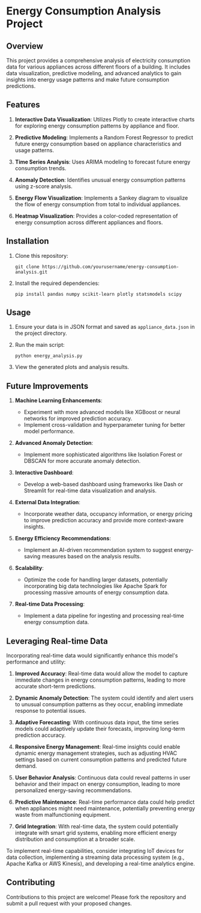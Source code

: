 # Energy Consumption Analysis Project

## Overview

This project provides a comprehensive analysis of electricity consumption data for various appliances across different floors of a building. It includes data visualization, predictive modeling, and advanced analytics to gain insights into energy usage patterns and make future consumption predictions.

## Features

1. **Interactive Data Visualization**: Utilizes Plotly to create interactive charts for exploring energy consumption patterns by appliance and floor.

2. **Predictive Modeling**: Implements a Random Forest Regressor to predict future energy consumption based on appliance characteristics and usage patterns.

3. **Time Series Analysis**: Uses ARIMA modeling to forecast future energy consumption trends.

4. **Anomaly Detection**: Identifies unusual energy consumption patterns using z-score analysis.

5. **Energy Flow Visualization**: Implements a Sankey diagram to visualize the flow of energy consumption from total to individual appliances.

6. **Heatmap Visualization**: Provides a color-coded representation of energy consumption across different appliances and floors.

## Installation

1. Clone this repository:
   ```
   git clone https://github.com/yourusername/energy-consumption-analysis.git
   ```

2. Install the required dependencies:
   ```
   pip install pandas numpy scikit-learn plotly statsmodels scipy
   ```

## Usage

1. Ensure your data is in JSON format and saved as `appliance_data.json` in the project directory.

2. Run the main script:
   ```
   python energy_analysis.py
   ```

3. View the generated plots and analysis results.

## Future Improvements

1. **Machine Learning Enhancements**:
   - Experiment with more advanced models like XGBoost or neural networks for improved prediction accuracy.
   - Implement cross-validation and hyperparameter tuning for better model performance.

2. **Advanced Anomaly Detection**:
   - Implement more sophisticated algorithms like Isolation Forest or DBSCAN for more accurate anomaly detection.

3. **Interactive Dashboard**:
   - Develop a web-based dashboard using frameworks like Dash or Streamlit for real-time data visualization and analysis.

4. **External Data Integration**:
   - Incorporate weather data, occupancy information, or energy pricing to improve prediction accuracy and provide more context-aware insights.

5. **Energy Efficiency Recommendations**:
   - Implement an AI-driven recommendation system to suggest energy-saving measures based on the analysis results.

6. **Scalability**:
   - Optimize the code for handling larger datasets, potentially incorporating big data technologies like Apache Spark for processing massive amounts of energy consumption data.

7. **Real-time Data Processing**:
   - Implement a data pipeline for ingesting and processing real-time energy consumption data.

## Leveraging Real-time Data

Incorporating real-time data would significantly enhance this model's performance and utility:

1. **Improved Accuracy**: Real-time data would allow the model to capture immediate changes in energy consumption patterns, leading to more accurate short-term predictions.

2. **Dynamic Anomaly Detection**: The system could identify and alert users to unusual consumption patterns as they occur, enabling immediate response to potential issues.

3. **Adaptive Forecasting**: With continuous data input, the time series models could adaptively update their forecasts, improving long-term prediction accuracy.

4. **Responsive Energy Management**: Real-time insights could enable dynamic energy management strategies, such as adjusting HVAC settings based on current consumption patterns and predicted future demand.

5. **User Behavior Analysis**: Continuous data could reveal patterns in user behavior and their impact on energy consumption, leading to more personalized energy-saving recommendations.

6. **Predictive Maintenance**: Real-time performance data could help predict when appliances might need maintenance, potentially preventing energy waste from malfunctioning equipment.

7. **Grid Integration**: With real-time data, the system could potentially integrate with smart grid systems, enabling more efficient energy distribution and consumption at a broader scale.

To implement real-time capabilities, consider integrating IoT devices for data collection, implementing a streaming data processing system (e.g., Apache Kafka or AWS Kinesis), and developing a real-time analytics engine.

## Contributing

Contributions to this project are welcome! Please fork the repository and submit a pull request with your proposed changes.
